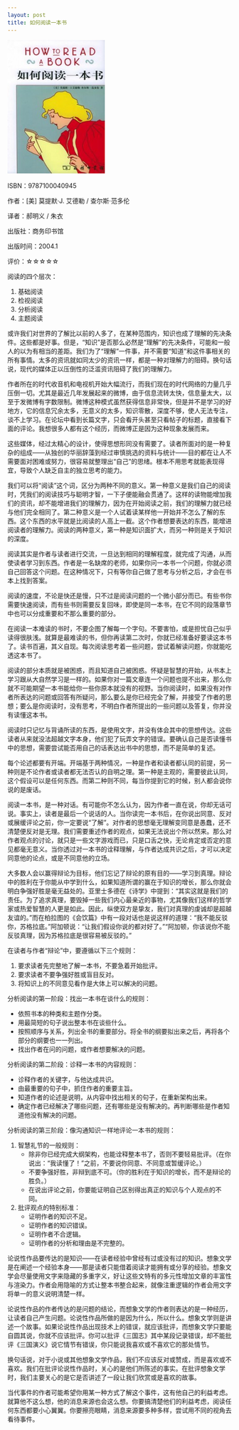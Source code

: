 ```yaml
---
layout: post
title: 如何阅读一本书
---
```

<img class="cover" title="9787100040945" src="/images/2012/03/9787100040945-219x300.jpg" alt="如何阅读一本书" width="219" height="300" />

ISBN：9787100040945

作者：[美] 莫提默·J. 艾德勒 / 查尔斯·范多伦

译者：郝明义 / 朱衣

出版社：商务印书馆

出版时间：2004.1

评价：☆☆☆☆☆

阅读的四个层次：

1.  基础阅读
2.  检视阅读
3.  分析阅读
4.  主题阅读

或许我们对世界的了解比以前的人多了，在某种范围内，知识也成了理解的先决条件。这些都是好事。但是，“知识”是否那么必然是“理解”的先决条件，可能和一般人的以为有相当的差距。我们为了“理解”一件事，并不需要“知道”和这件事相关的所有事情。太多的资讯就如同太少的资讯一样，都是一种对理解力的阻碍。换句话说，现代的媒体正以压倒性的泛滥资讯阻碍了我们的理解力。

作者所在的时代收音机和电视机开始大幅流行，而我们现在的时代网络的力量几乎压倒一切。尤其是最近几年发展起来的微博，由于信息流转太快，信息量太大，以至于发微博有字数限制。微博这种模式虽然获得信息非常快，但是并不是学习的好地方，它的信息冗余太多，无意义的太多，知识零散，深度不够，使人无法专注，谈不上学习。在论坛中看到长篇文字，只会看开头甚至只看帖子的标题，直接看下面的评论。我想很多人都有这个经历，而微博正是因为这种现象发展而来。

这些媒体，经过太精心的设计，使得思想形同没有需要了。读者所面对的是一种复杂的组成——从独创的华丽辞藻到经过审慎挑选的资料与统计——目的都在让人不需要面对困难或努力，很容易就整理出“自己”的思绪。根本不用思考就能表现得宜，导致个人缺乏自主的独立思考的能力。

我们可以将“阅读”这个词，区分为两种不同的意义。第一种意义是我们自己的阅读时，凭我们的阅读技巧与聪明才智，一下子便能融会贯通了。这样的读物能增加我们的资讯，却不能增进我们的理解力，因为在开始阅读之前，我们的理解力就已经与他们完全相同了。第二种意义是一个人试着读某样他一开始并不怎么了解的东西。这个东西的水平就是比阅读的人高上一截。这个作者想要表达的东西，能增进阅读者的理解力。阅读的两种意义，第一种是知识面扩大，而另一种则是关于知识的深度。

阅读其实是作者与读者进行交流，一旦达到相同的理解程度，就完成了沟通，从而使读者学习到东西。作者是一名缺席的老师，如果你问一本书一个问题，你就必须自己回答这个问题。在这种情况下，只有等你自己做了思考与分析之后，才会在书本上找到答案。

阅读的速度，不论是快还是慢，只不过是阅读问题的一个微小部分而已。有些书你需要快速阅读，而有些书则需要反复回味，即使是同一本书，在它不同的段落章节中也可以分成重要和不那么重要的部分。

在阅读一本难读的书时，不要企图了解每一个字句。不要害怕，或是担忧自己似乎读得很肤浅。就算是最难读的书，但你再读第二次时，你就已经准备好要读这本书了。读书百遍，其义自现。每次阅读思考着一些问题，尝试着解读问题，你就能吃透这本书了。

阅读的部分本质就是被困惑，而且知道自己被困惑。怀疑是智慧的开始，从书本上学习跟从大自然学习是一样的。如果你对一篇文章连一个问题也提不出来，那么你就不可能期望一本书能给你一些你原本就没有的视野。当你阅读时，如果没有对作者所表达的问题或回答有所疑问，那么要么是你已经完全了解，并接受了作者的思想；要么是你阅读时，没有思考，不明白作者所提出的一些问题以及答复，你并没有读懂这本书。

阅读时只记忆与背诵所读的东西，是使用文字，并没有体会其中的思想传达。这些读者从来就没法超越文字本身，他们犯了玩弄文字的错误。要确认自己是否读懂书中的思想，需要尝试能否用自己的话表达出书中的思想，而不是简单的复述。

每个论述都要有开端。开端基于两种情况，一种是作者和读者都认同的前提，另一种则是不论作者或读者都无法否认的自明之理。第一种是主观的，需要彼此认同，这个假设可以是任何东西。而第二种则不同，每当你提到它的时候，别人都会说你说的是废话。

阅读一本书，是一种对话。有可能你不怎么认为，因为作者一直在说，你却无话可说。事实上，读者是最后一个说话的人。当你读完一本书后，在你说出同意、反对或展缓评论之前，你一定要说“了解”。对作者的思想毫无理解变同意是愚蠢，还不清楚便反对是无理。我们需要重述作者的观点，如果无法说出个所以然来。那么对作者观点的讨论，就只是一些文字游戏而已，只是口舌之快，无论肯定或否定的意见都毫无意义。当你透过对一本书的诠释理解，与作者达成共识之后，才可以决定同意他的论点，或是不同意他的立场。

大多数人会以赢得辩论为目标，他们忘记了辩论的原有目的——学习到真理。辩论中的胜利在于你能从中学到什么，如果知道所谓的赢在于知识的增长，那么你就会明白争强好胜是毫无益处的。亚里士多德在《诗学》中提到：“其实这就是我们的责任。为了追求真理，要毁掉一些我们内心最亲近的事物，尤其像我们这样的哲学家或热爱智慧的人更是如此。因此，纵使双方是挚友，我们对真理的虔诚却是超越友谊的。”而在柏拉图的《会饮篇》中有一段对话也是说这样的道理：“我不能反驳你，苏格拉底。”阿加顿说：“让我们假设你说的都对好了。”“阿加顿，你该说你不能反驳真理，因为苏格拉底是很容易被反驳的。”

在读者与作者“辩论”中，要遵循以下三个规则：

1.  要求读者先完整地了解一本书，不要急着开始批评。
2.  要求读者不要争强好胜或盲目反对。
3.  将知识上的不同意见看作是大体上可以解决的问题。

分析阅读的第一阶段：找出一本书在谈什么的规则：

*  依照书本的种类和主题作分类。
*  用最简短的句子说出整本书在谈些什么。
*  按照顺序与关系，列出全书的重要部分。将全书的纲要拟出来之后，再将各个部分的纲要也一一列出。
*  找出作者在问的问题，或作者想要解决的问题。

分析阅读的第二阶段：诊释一本书的内容规则：

*  诊释作者的关键字，与他达成共识。
*  由最重要的句子中，抓住作者的重要主旨。
*  知道作者的论述是说明，从内容中找出相关的句子，在重新架构出来。
*  确定作者已经解决了哪些问题，还有哪些是没有解决的。再判断哪些是作者知道他没有解决的问题。

分析阅读的第三阶段：像沟通知识一样地评论一本书的规则：

1.  智慧礼节的一般规则：
	*  除非你已经完成大纲架构，也能诠释整本书了，否则不要轻易批评。（在你说出：“我读懂了！”之前，不要说你同意、不同意或暂缓评论。）
	*  不要争强好胜，非辩到底不可。（你的胜利在于知识的增长，而不是辩论的胜负。）
	*  在说出评论之前，你要能证明自己区别得出真正的知识与个人观点的不同。
2.  批评观点的特别标准：
	*  证明作者的知识不足。
	*  证明作者的知识错误。
	*  证明作者不合逻辑。
	*  证明作者的分析和理由是不完整的。
		
论说性作品要传达的是知识——在读者经验中曾经有过或没有过的知识。想象文学是在阐述一个经验本身——那是读者只能借着阅读才能拥有或分享的经验。想象文学会尽量使用文字来隐藏的多重字义，好让这些文特有的多元性增加文章的丰富性与渲染力。作者会用隐喻的方式让整本书整合起来，就像注重逻辑的作者会用文字将单一的意义说明清楚一样。

论说性作品的作者传达的是问题的结论，而想象文学的作者则表达的是一种经历，让读者自己产生问题。论说性作品所做的是因为什么，所以什么。想象文学则是讲述一个故事。如果论说性作品出现技术上的错误，就应该批评，而想象文学只要能自圆其说，你就不应该批评。你可以批评《三国志》其中某段记录错误，却不能批评《三国演义》说它情节有错误，你只能说我喜欢或不喜欢它的那处情节。

换句话说，对于小说或其他想象文学作品，我们不应该反对或赞成，而是喜欢或不喜欢。我们在批评论说性作品时，关心的是他们所陈述的事实。在批评想象文学时，我们主要关心的是它是否讲述了一段让我们欣赏或是喜欢的故事。

当代事件的作者可能希望你用某一种方式了解这个事件，这有他自己的利益考虑。就算他不这么想，他的消息来源也会这么想。你要搞清楚他们的利益考虑，阅读任何东西都要小心翼翼。你要擦亮眼睛，消息来源要多种多样，尝试用不同的视角去看待事件。
